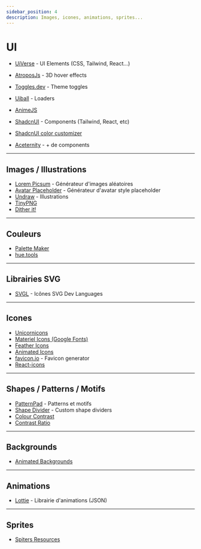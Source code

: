 ```yaml
---
sidebar_position: 4
description: Images, icones, animations, sprites...
---
```


# UI

- [UiVerse](https://uiverse.io/) - UI Elements (CSS, Tailwind, React…)
- [AtroposJs](https://atroposjs.com/) - 3D hover effects
- [Toggles.dev](https://toggles.dev/) - Theme toggles
- [Uiball](https://uiball.com/ldrs/) - Loaders
- [AnimeJS](https://animejs.com/)

- [ShadcnUI](https://ui.shadcn.com/docs) - Components (Tailwind, React, etc)
- [ShadcnUI color customizer](https://customizer.railly.dev/)
- [Aceternity](https://ui.aceternity.com/components/3d-card-effect) - + de components

---

## Images / Illustrations

- [Lorem Picsum](https://picsum.photos/) - Générateur d'images aléatoires
- [Avatar Placeholder](https://avatar-placeholder.iran.liara.run/) - Générateur d'avatar style placeholder
- [Undraw](https://undraw.co/illustrations) - Illustrations
- [TinyPNG](https://tinypng.com/)
- [Dither it!](https://ditherit.com/)

---

## Couleurs

- [Palette Maker](https://palettemaker.com/)
- [hue.tools](https://hue.tools/mix?mode=lch)

---

## Librairies SVG

- [SVGL](https://svgl.app/) - Icônes SVG Dev Languages

---

## Icones

- [Unicornicons](https://unicornicons.com/)
- [Materiel Icons (Google Fonts)](https://fonts.google.com/icons)
- [Feather Icons](https://feathericons.com/)
- [Animated Icons](https://icons.pqoqubbw.dev/)
- [favicon.io](https://favicon.io/) - Favicon generator
- [React-icons](https://react-icons.github.io/react-icons/)

---

## Shapes / Patterns / Motifs

- [PatternPad](https://patternpad.com/) - Patterns et motifs
- [Shape Divider](https://www.shapedivider.app/) - Custom shape dividers
- [Colour Contrast](https://colourcontrast.cc/)
- [Contrast Ratio](https://contrast-ratio.org/#white-on-hsla%28200%2C0%25%2C0%25%2C.7%29)

---

## Backgrounds

- [Animated Backgrounds](https://animatedbackgrounds.me/)

---

## Animations

- [Lottie](https://developers.lottiefiles.com/) - Librairie d'animations (JSON)

---

## Sprites

- [Spiters Resources](https://www.spriters-resource.com/)

